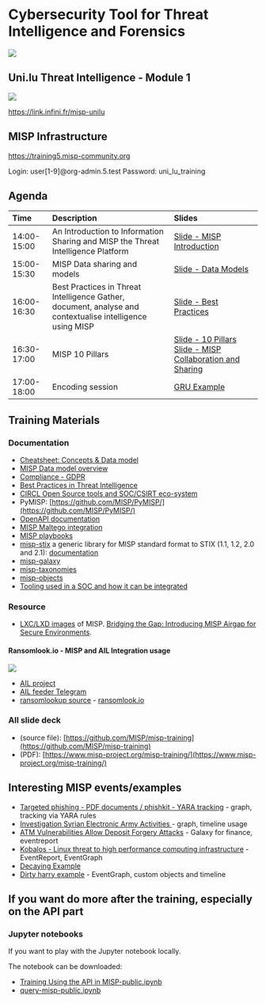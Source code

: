 # Cybersecurity Tool for Threat Intelligence and Forensics

![](http://hdoc.csirt-tooling.org/uploads/upload_13235b6957b475dc731b2a392b2fd021.png)

## Uni.lu Threat Intelligence - Module 1

![](http://hdoc.csirt-tooling.org/uploads/upload_b1ded684907729d19396c6f79e8d90cb.png)

https://link.infini.fr/misp-unilu


## MISP Infrastructure

https://training5.misp-community.org

Login: user[1-9]@org-admin.5.test
Password: uni_lu_training

## Agenda

|Time|Description|Slides| 
|:---|:---|:---|
|14:00-15:00|An Introduction to Information Sharing and MISP the Threat Intelligence Platform|[Slide - MISP Introduction](https://raw.githubusercontent.com/ngsoti/ngsoti/main/training/threat-intelligence-mod1/slides/0-misp-introduction-to-information-sharing.pdf)|
|15:00-15:30|MISP Data sharing and models|[Slide - Data Models](https://raw.githubusercontent.com/ngsoti/ngsoti/main/training/threat-intelligence-mod1/slides/MISP%20Data%20model%20overview-with-analyst-data.pdf)|
|16:00-16:30|Best Practices in Threat Intelligence Gather, document, analyse and contextualise intelligence using MISP|[Slide - Best Practices](https://raw.githubusercontent.com/ngsoti/ngsoti/main/training/threat-intelligence-mod1/slides/b.1-best-practices-in-threat-intelligence.pdfb.1-best-practices-in-threat-intelligence.pdf)|
|16:30-17:00|MISP 10 Pillars|[Slide - 10 Pillars](https://raw.githubusercontent.com/ngsoti/ngsoti/main/training/threat-intelligence-mod1/slides/MISP%2010%20Pillars.pdf) [Slide - MISP Collaboration and Sharing](https://github.com/ngsoti/ngsoti/blob/main/training/threat-intelligence-mod1/slides/MISP%20Collaboration%20%26%20Sharing%20-%20Rapid%20Fire%20of%20Features.pdf)|
|17:00-18:00|Encoding session|[GRU Example](https://www.foo.be/cours/dess-20192020/pub/gru)|


## Training Materials

### Documentation
- [Cheatsheet: Concepts & Data model](https://www.misp-project.org/misp-training/cheatsheet.pdf)
- [MISP Data model overview](https://www.misp-project.org/misp-training/MISP%20Data%20model%20overview-with-analyst-data.pdf)
- [Compliance - GDPR](https://www.misp-project.org/compliance/GDPR/)
- [Best Practices in Threat Intelligence](https://www.misp-project.org/best-practices-in-threat-intelligence.html)
- [CIRCL Open Source tools and SOC/CSIRT eco-system](https://hdoc.csirt-tooling.org/rU6m8Y0BQm6a3C8_Gw7apQ#)
- PyMISP: [https://github.com/MISP/PyMISP/](https://github.com/MISP/PyMISP/)
- [OpenAPI documentation](https://www.misp-project.org/documentation/openapi.html)
- [MISP Maltego integration](https://github.com/MISP/MISP-maltego)
- [MISP playbooks](https://github.com/MISP/misp-playbooks)
- [misp-stix](https://github.com/MISP/misp-stix/) a generic library for MISP standard format to STIX (1.1, 1.2, 2.0 and 2.1): [documentation](https://github.com/MISP/misp-stix/tree/main/documentation)
- [misp-galaxy](https://www.misp-galaxy.org)
- [misp-taxonomies](https://www.misp-project.org/taxonomies.html)
- [misp-objects](https://www.misp-project.org/objects.html)
- [Tooling used in a SOC and how it can be integrated](https://hdoc.csirt-tooling.org/rU6m8Y0BQm6a3C8_Gw7apQ#)

### Resource

- [LXC/LXD images](https://images.misp-project.org/) of MISP. [Bridging the Gap: Introducing MISP Airgap for Secure Environments](https://www.misp-project.org/2024/01/12/MISP-airgap.html/).

#### Ransomlook.io - MISP and AIL Integration usage

![](http://hdoc.csirt-tooling.org/uploads/upload_68d38339e306bb60f5b71be47290eec9.png)

- [AIL project](https://github.com/ail-project/ail-framework)
- [AIL feeder Telegram](https://github.com/ail-project/ail-feeder-telegram)
- [ransomlookup source](https://github.com/RansomLook/RansomLook) - [ransomlook.io](https://ransomlook.io)

### **All slide deck**

   - (source file): [https://github.com/MISP/misp-training](https://github.com/MISP/misp-training)
   - (PDF): [https://www.misp-project.org/misp-training/](https://www.misp-project.org/misp-training/)

## Interesting MISP events/examples

- [Targeted phishing - PDF documents / phishkit - YARA tracking](https://training5.misp-community.org/events/view/5cdd3938-7134-4908-9552-173cc0a8016e) - graph, tracking via YARA rules
- [Investigation Syrian Electronic Army Activities ](https://training5.misp-community.org/events/view/c54869a6-0123-405f-b1a0-0ba3cfd759b9) - graph, timeline usage
- [ATM Vulnerabilities Allow Deposit Forgery Attacks](https://training5.misp-community.org/events/view/848a3172-1301-4cbd-8398-435b00904c20) - Galaxy for finance, eventreport
- [Kobalos - Linux threat to high performance computing infrastructure](https://training5.misp-community.org/events/view/83a7add9-76d7-47ef-9f4b-ebd07fbe880d) - EventReport, EventGraph
- [Decaying Example](https://training.misp-community.org/events/view/e6f83d22-248c-4286-91d2-8dd97b637560)
- [Dirty harry example](https://training5.misp-community.org/events/view/339b8437-13e8-4ae6-97dc-47cf909aa78d) - EventGraph, custom objects and timeline

## If you want do more after the training, especially on the API part

### Jupyter notebooks 

If you want to play with the Jupyter notebook locally. 

The notebook can be downloaded:

- [Training Using the API in MISP-public.ipynb](https://github.com/MISP/misp-training/blob/main/complementary/jupyter-notebooks/Training%20-%20Using%20the%20API%20in%20MISP-public.ipynb)
- [query-misp-public.ipynb](https://github.com/MISP/misp-training/blob/main/complementary/jupyter-notebooks/query-misp-public.ipynb)

